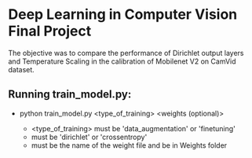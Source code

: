 # Deep Learning in Computer Vision Final Project

The objective was to compare the performance of Dirichlet output layers and Temperature Scaling in the calibration of Mobilenet V2 on CamVid dataset.

## Running train_model.py:
- python train_model.py <type_of_training> <L2 reg> <dropout rate> <loss> <weights (optional)>
  - <type_of_training> must be 'data_augmentation' or 'finetuning'
  - <loss> must be 'dirichlet' or 'crossentropy'
  - <weights> must be the name of the weight file and be in Weights folder
